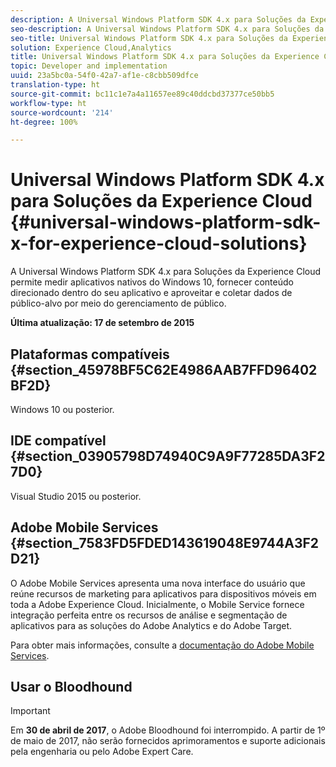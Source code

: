 ```yaml
---
description: A Universal Windows Platform SDK 4.x para Soluções da Experience Cloud permite medir aplicativos nativos do Windows 10, fornecer conteúdo direcionado dentro do seu aplicativo e aproveitar e coletar dados de público-alvo por meio do gerenciamento de público.
seo-description: A Universal Windows Platform SDK 4.x para Soluções da Experience Cloud permite medir aplicativos nativos do Windows 10, fornecer conteúdo direcionado dentro do seu aplicativo e aproveitar e coletar dados de público-alvo por meio do gerenciamento de público.
seo-title: Universal Windows Platform SDK 4.x para Soluções da Experience Cloud
solution: Experience Cloud,Analytics
title: Universal Windows Platform SDK 4.x para Soluções da Experience Cloud
topic: Developer and implementation
uuid: 23a5bc0a-54f0-42a7-af1e-c8cbb509dfce
translation-type: ht
source-git-commit: bc11c1e7a4a11657ee89c40ddcbd37377ce50bb5
workflow-type: ht
source-wordcount: '214'
ht-degree: 100%

---
```



# Universal Windows Platform SDK 4.x para Soluções da Experience Cloud {#universal-windows-platform-sdk-x-for-experience-cloud-solutions}

A Universal Windows Platform SDK 4.x para Soluções da Experience Cloud permite medir aplicativos nativos do Windows 10, fornecer conteúdo direcionado dentro do seu aplicativo e aproveitar e coletar dados de público-alvo por meio do gerenciamento de público.

**Última atualização: 17 de setembro de 2015**

## Plataformas compatíveis {#section_45978BF5C62E4986AAB7FFD96402BF2D}

Windows 10 ou posterior.

## IDE compatível {#section_03905798D74940C9A9F77285DA3F27D0}

Visual Studio 2015 ou posterior.

## Adobe Mobile Services {#section_7583FD5FDED143619048E9744A3F2D21}

O Adobe Mobile Services apresenta uma nova interface do usuário que reúne recursos de marketing para aplicativos para dispositivos móveis em toda a Adobe Experience Cloud. Inicialmente, o Mobile Service fornece integração perfeita entre os recursos de análise e segmentação de aplicativos para as soluções do Adobe Analytics e do Adobe Target.

Para obter mais informações, consulte a [documentação do Adobe Mobile Services](/help/using/home.md).

## Usar o Bloodhound

>[!IMPORTANT]
>
>Em **30 de abril de 2017**, o Adobe Bloodhound foi interrompido. A partir de 1º de maio de 2017, não serão fornecidos aprimoramentos e suporte adicionais pela engenharia ou pelo Adobe Expert Care.
